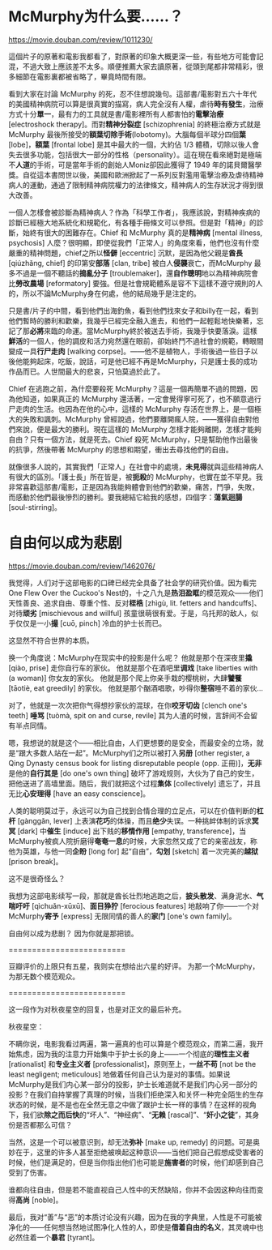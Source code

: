 
McMurphy为什么要……？ 
===

https://movie.douban.com/review/1011230/

這個片子的原著和電影我都看了，對原著的印象大概更深一些，有些地方可能會記混，不過大致上應該差不太多。順便推薦大家去讀原著，從頭到尾都非常精彩，很多細節在電影裏都被省略了，畢竟時間有限。

看到大家在討論 McMurphy 的死，忍不住想說幾句。這部書/電影對五六十年代的美國精神病院可以算是很真實的描寫，病人完全沒有人權，虐待**時有發生**，治療方式十分**單一**，最有力的工具就是書/電影裡所有人都害怕的**電擊治療** [electroshock therapy]。而對**精神分裂症** [schizophrenia] 的終極治療方式就是 McMurphy 最後所接受的**額葉切除手術**(lobotomy)。大腦每個半球分四個**葉** [lobe]，**額葉** [frontal lobe] 是其中最大的一個，大約佔 1/3 體積，切除以後人會失去很多功能，包括很大一部分的性格（personality）。這在現在看來絕對是極端不**人道**的手術，可是當年手術的創始人Moniz卻因此獲得了 1949 年的諾貝爾醫學獎。自從這本書問世以後，美國和歐洲掀起了一系列反對濫用電擊治療及虐待精神病人的運動，通過了限制精神病院權力的法律條文，精神病人的生存狀況才得到很大改善。

一個人怎樣會被診斷為精神病人？作為「科學工作者」，我應該說，對精神疾病的診斷已經極大地系統化和規範化，有各種手冊條文可以參照。但是對「精神」的診斷，始終有很大的困難存在。Chief 和 McMurphy 真的是**精神病** [mental illness, psychosis] 人麼？很明顯，即使從我們「正常人」的角度來看，他們也沒有什麼嚴重的精神問題，chief之所以**怪僻** [eccentric] 沉默，是因為他父親是**酋長** [qiúzhǎng, chief] 的印第安**部落** [clan, tribe] 被白人**侵襲**衰亡，而McMurphy 最多不過是一個不聽話的**搗亂分子** [troublemaker]，還**自作聰明**地以為精神病院會比**勞改農場** [reformatory] 要強。但是社會規範體系是容不下這樣不遵守規則的人的，所以不論McMurphy身在何處，他的結局幾乎是注定的。

只是書/片子的中間，看到他們出海釣魚，看到他們找來女子和billy在一起，看到他們暫時的勝利和歡樂，我幾乎已經完全融入進去，和他們一起輕鬆地快樂著，忘記了那**必將**來臨的命運。當McMurphy終於被送去手術，我幾乎快要落淚。這樣**鮮活**的一個人，他的調皮和活力宛然還在眼前，卻始終鬥不過社會的規範，轉眼間變成一具**行尸走肉** [walking corpse]。——他不是植物人，手術後過一些日子以後他能夠起床，吃飯，說話，可是他已經不再是McMurphy，只是護士長的成功作品而已。人世間最大的悲哀，只怕莫過於此了。

Chief 在逃跑之前，為什麼要殺死 McMurphy？這是一個再簡單不過的問題，因為他知道，如果真正的 McMurphy 還活著，一定會覺得寧可死了，也不願意過行尸走肉的生活。也因為在他的心中，這樣的 McMurphy 存活在世界上，是一個極大的失敗和諷刺。McMurphy 曾經說過，他們要離開瘋人院，——獲得自由對他們來說，便是最大的勝利。現在這樣的 McMurphy 怎樣才能夠離開，怎樣才能夠自由？只有一個方法，就是死去。Chief 殺死 McMurphy，只是幫助他作出最後的抗爭，然後帶著 McMurphy 的思想和期望，衝出去尋找他們的自由。

就像很多人說的，其實我們「正常人」在社會中的處境，**未見得**就與這些精神病人有很大的區別。「護士長」所在皆是，被**扼殺**的 McMurphy，也實在並不罕見。我非常喜歡這部書/電影，正是因為我能夠體會到他們的歡樂，痛苦，鬥爭，失敗，而感動於他們最後慘烈的勝利。要我總結它給我的感想，四個字：**蕩氣迴腸** [soul-stirring]。 


自由何以成为悲剧 
===

https://movie.douban.com/review/1462076/

我觉得，人们对于这部电影的口碑已经完全具备了社会学的研究价值。因为看完One Flew Over the Cuckoo's Nest的，十之八九是**热泪盈眶**的模范观众——他们天性善良、追求自由、尊重个性、反对**桎梏** [zhìgù, lit. fetters and handcuffs]、对待**顽劣** [mischievous and willful] 孩童很萌很有爱。于是，乌托邦的敌人，似乎仅仅是一小**撮** [cuō, pinch] 冷血的护士长而已。

这显然不符合世界的本质。

换一个角度说：McMurphy在现实中的投影是什么呢？
他就是那个在深夜里**撬** [qiào, prise] 走你自行车的家伙。
他就是那个在酒吧里**调戏** [take liberties with (a woman)] 你女友的家伙。
他就是那个爬上你亲手栽的樱桃树，大肆**饕餮** [tāotiè, eat greedily] 的家伙。
他就是那个酗酒唱歌，吵得你**整宿**睡不着的家伙...

对了，他就是一次次把你气得想抄家伙的混球，在你**咬牙切齿** [clench one's teeth] **唾骂** [tuòmà, spit on and curse, revile] 其为人渣的时候，言辞间不会留有半点同情。

嗯，我想说的就是这个——相比自由，人们更想要的是安全，而最安全的立场，就是“跟大多数人站在一起”。McMurphy们之所以被打入**另册** [other register, a Qing Dynasty census book for listing disreputable people (opp. 正冊)]，**无非**是他的**自行其是** [do one's own thing] 破坏了游戏规则，大伙为了自己的安生，把他送进了高墙里面。随后，我们就把这个过程**集体** [collectively] 遗忘了，并且无比**心安理得** [have an easy conscience]。

人类的聪明莫过于，永远可以为自己找到合情合理的立足点，可以在价值判断的**杠杆** [gànggǎn, lever] 上表演**花巧**的体操，而且**绝少**失误。一种挑衅体制的诉求**冥冥** [dark] 中**催生** [induce] 出下贱的**移情作用** [empathy, transference]，当McMurphy被疯人院折磨得**奄奄一息**的时候，大家忽然又成了它的亲密战友，称他为英雄，与他一同**企盼** [long for] 起“自由”，**勾划** [sketch] 着一次完美的**越狱** [prison break]。

这不是很奇怪么？

我想为这部电影续写一段，那就是酋长壮烈地逃跑之后，**披头散发**、满身泥水、**气喘吁吁** [qìchuǎn-xūxū]、**面目狰狞** [ferocious features] 地敲响了你——一个对McMurphy**寄予** [express] 无限同情的善人的**家门** [one's own family]。

自由何以成为悲剧？
因为你就是那把锁。

=========================

豆瓣评价的上限只有五星，我则实在想给出六星的好评。
为那一个McMurphy，为那无数个模范观众。

=========================

这一段作为对秋夜星空的回复，也是对正文的最后补充。

秋夜星空：

不瞒你说，电影我看过两遍，第一遍真的也可以算是个模范观众，而第二遍，我开始焦虑，因为我的注意力开始集中于护士长的身上——一个彻底的**理性主义者** [rationalist] 和**专业主义者** [professionalist]，原则至上，**一丝不苟** [not be the least negligent; meticulous] 地做着任何自己认为是对的事情。如果说McMurphy是我们内心某一部分的投影，护士长难道就不是我们内心另一部分的投影？在我们自持掌握了真理的时候，当我们拒绝深入和关怀一种完全陌生的生存状态的时候，是不是也在全然无意之中做了跟护士长一样的事情？在这样的视角下，我们欲**除之而后快**的“坏人”、“神经病”、“**无赖** [rascal]”、“**奸小之徒**”，其身份是否都那么可信？

当然，这是一个可以被意识到，却无法**弥补** [make up, remedy] 的问题。可是奥妙在于，这里的许多人甚至拒绝被唤起这种意识——当他们把自己假想成受害者的时候，他们是满足的，但是当你指出他们也可能是**施害者**的时候，他们却感到自己受到了伤害。

谁都向往自由，但是若不能直视自己人性中的天然缺陷，你并不会因这种向往而变得**高尚** [noble]。

最后，我对“善”与“恶”的本质讨论没有兴趣，因为在我的字典里，人性是不可能被净化的——任何想当然地试图净化人性的人，即使是**借着自由的名义**，其灵魂中也必然住着一个**暴君** [tyrant]。 